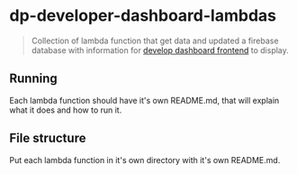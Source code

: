# dp-developer-dashboard-lambdas

> Collection of lambda function that get data and updated a firebase database with information for [develop dashboard frontend](https://github.com/ONSdigital/dp-developer-dashboard-frontend) to display.

## Running

Each lambda function should have it's own README.md, that will explain what it does and how to run it.

## File structure

Put each lambda function in it's own directory with it's own README.md.